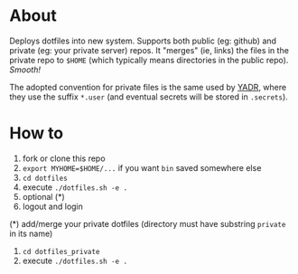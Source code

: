 # About

Deploys dotfiles into new system.
Supports both public (eg: github) and private (eg: your private server) repos. It "merges" (ie, links) the files in the private repo to `$HOME` (which typically means directories in the public repo).
*Smooth!*

The adopted convention for private files is the same used by [YADR](https://github.com/skwp/dotfiles), where they use the suffix `*.user` (and eventual secrets will be stored in `.secrets`).


# How to

1. fork or clone this repo
1. `export MYHOME=$HOME/...` if you want `bin` saved somewhere else
1. `cd dotfiles`
1. execute `./dotfiles.sh -e .`
1. optional (*)
1. logout and login

(*) add/merge your private dotfiles (directory must have substring `private` in its name)
1. `cd dotfiles_private`
1. execute `./dotfiles.sh -e .`

